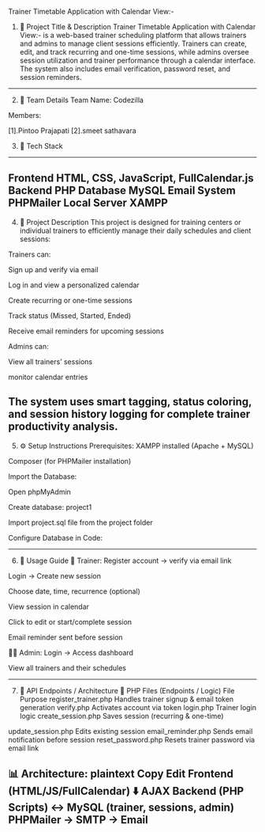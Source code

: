 



Trainer Timetable Application with Calendar View:-

1. 📌 Project Title & Description
Trainer Timetable Application with Calendar View:- is a web-based trainer scheduling platform that allows trainers and admins to manage client sessions efficiently. Trainers can create, edit, and track recurring and one-time sessions, while admins oversee session utilization and trainer performance through a calendar interface. The system also includes email verification, password reset, and session reminders.
----------------------------------------------------------------------------
2. 👥 Team Details
Team Name: Codezilla

Members:

[1].Pintoo Prajapati
[2].smeet sathavara 

3. 🧰 Tech Stack
---------------------------------------------------------------------------
Frontend	HTML, CSS, JavaScript, FullCalendar.js
Backend	        PHP
Database	     MySQL
Email System	PHPMailer
Local Server	XAMPP
----------------------------------------------------------------------------
4. 📝 Project Description
This project is designed for training centers or individual trainers to efficiently manage their daily schedules and client sessions:

Trainers can:

Sign up and verify via email

Log in and view a personalized calendar

Create recurring or one-time sessions

Track status (Missed, Started, Ended)

Receive email reminders for upcoming sessions

Admins can:

View all trainers’ sessions

monitor calendar entries

The system uses smart tagging, status coloring, and session history logging for complete trainer productivity analysis.
-------------------------------------------------------------------------------
5. ⚙️ Setup Instructions
Prerequisites:
XAMPP installed (Apache + MySQL)

Composer (for PHPMailer installation)




Import the Database:

Open phpMyAdmin

Create database: project1

Import project.sql file from the project folder

Configure Database in Code:






------------------------------------------------------------------------
6. 📖 Usage Guide
🧑 Trainer:
Register account → verify via email link

Login → Create new session

Choose date, time, recurrence (optional)

View session in calendar

Click to edit or start/complete session

Email reminder sent before session

👨‍💼 Admin:
Login → Access dashboard

View all trainers and their schedules


---------------------------------------------------------------
7. 🔁 API Endpoints / Architecture
🔑 PHP Files (Endpoints / Logic)
File	Purpose
register_trainer.php	Handles trainer signup & email token generation
verify.php	Activates account via token
login.php	Trainer login logic
create_session.php	Saves session (recurring & one-time)

update_session.php	Edits existing session
email_reminder.php	Sends email notification before session
reset_password.php	Resets trainer password via email link

📊 Architecture:
plaintext
Copy
Edit
Frontend (HTML/JS/FullCalendar)
    ⬇️ AJAX
Backend (PHP Scripts)
    ↔️ MySQL (trainer, sessions, admin)
PHPMailer → SMTP → Email
----------------------------------------------------------------------
